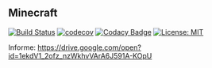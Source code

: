 ## Minecraft

[![Build Status](https://travis-ci.com/mnsanfilippo/algocraft.svg?token=EWGuyUp9DKNN7QXyi6Ke&branch=master)](https://travis-ci.com/mnsanfilippo/algocraft)
[![codecov](https://codecov.io/gh/mnsanfilippo/algocraft/branch/master/graph/badge.svg?token=TQN3vt0IS8)](https://codecov.io/gh/mnsanfilippo/algocraft)
[![Codacy Badge](https://api.codacy.com/project/badge/Grade/cdc417470a024deaa0f8aa32384d4ee4)](https://www.codacy.com?utm_source=github.com&amp;utm_medium=referral&amp;utm_content=mnsanfilippo/algocraft&amp;utm_campaign=Badge_Grade)
[![License: MIT](https://img.shields.io/badge/License-MIT-yellow.svg)](https://opensource.org/licenses/MIT)

Informe: https://drive.google.com/open?id=1ekdV1_2ofz_nzWkhvVArA6J591A-KOpU
